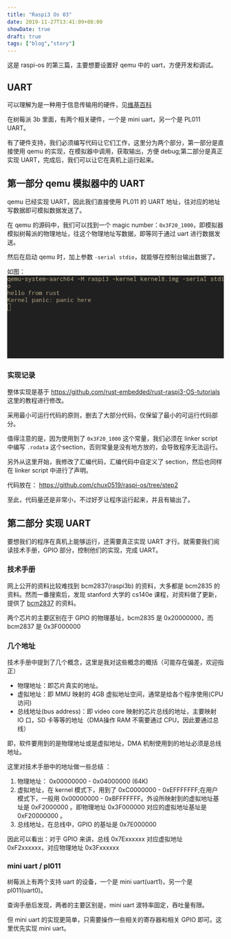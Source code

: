 ```yaml
---
title: "Raspi3 Os 03"
date: 2019-11-27T13:41:09+08:00
showDate: true
draft: true
tags: ["blog","story"]
---
```


这是 raspi-os 的第三篇，主要想要设置好 qemu 中的 uart，方便开发和调试。

## UART

可以理解为是一种用于信息传输用的硬件，见[维基百科](https://zh.wikipedia.org/wiki/UART)

在树莓派 3b 里面，有两个相关硬件，一个是 mini uart，另一个是 PL011 UART。

有了硬件支持，我们必须编写代码让它们工作，这里分为两个部分，第一部分是直接使用 qemu 的实现，在模拟器中调用，获取输出，方便 debug;第二部分是真正实现 UART，完成后，我们可以让它在真机上运行起来。

## 第一部分 qemu 模拟器中的 UART

qemu 已经实现 UART，因此我们直接使用 PL011 的 UART 地址，往对应的地址写数据即可模拟数据发送了。

在 qemu 的源码中，我们可以找到一个 magic number：`0x3F20_1000`，即模拟器模拟树莓派的物理地址，往这个物理地址写数据，即等同于通过 uart 进行数据发送。

然后在启动 qemu 时，加上参数 `-serial stdio`，就能够在控制台输出数据了。

如图： ![](qemu-output1.png)

### 实现记录

整体实现是基于 https://github.com/rust-embedded/rust-raspi3-OS-tutorials 这里的教程进行修改。

采用最小可运行代码的原则，删去了大部分代码，仅保留了最小的可运行代码部分。

值得注意的是，因为使用到了 `0x3F20_1000` 这个常量，我们必须在 linker script 中编写 `.rodata` 这个section，否则常量是没有地方放的，会导致程序无法运行。

另外从这里开始，我修改了汇编代码，汇编代码中自定义了 section，然后也同样在 linker script 中进行了声明。

代码放在： https://github.com/chux0519/raspi-os/tree/step2

至此，代码量还是非常小，不过好歹让程序运行起来，并且有输出了。

## 第二部分 实现 UART

要想我们的程序在真机上能够运行，还需要真正实现 UART 才行。就需要我们阅读技术手册，GPIO 部分，控制他们的实现，完成 UART。

### 技术手册

网上公开的资料比较难找到 bcm2837(raspi3b) 的资料，大多都是 bcm2835 的资料。然而一番搜索后，发现 stanford 大学的 cs140e 课程，对资料做了更新，提供了 [bcm2837](https://web.archive.org/web/20190407101616/https://cs140e.sergio.bz/docs/BCM2837-ARM-Peripherals.pdf) 的资料。

两个芯片的主要区别在于 GPIO 的物理基址，bcm2835 是 0x20000000，而 bcm2837 是 0x3F000000

### 几个地址

技术手册中提到了几个概念，这里是我对这些概念的概括（可能存在偏差，欢迎指正）

- 物理地址：即芯片真实的地址。
- 虚拟地址：即 MMU 映射的 4GB 虚拟地址空间，通常是给各个程序使用(CPU访问)
- 总线地址(bus address)：即 video core 映射的芯片总线的地址，主要映射 IO 口，SD 卡等等的地址（DMA操作 RAM 不需要通过 CPU，因此要通过总线）

即，软件要用到的是物理地址或是虚拟地址，DMA 机制使用到的地址必须是总线地址。

这里对技术手册中的地址做一些总结 ：

1. 物理地址： 0x00000000 - 0x04000000 (64K)
2. 虚拟地址，在 kernel 模式下，用到了 0xC0000000 - 0xEFFFFFFF;在用户模式下，一般用 0x00000000 - 0xBFFFFFFF。外设所映射到的虚拟地址基址是 0xF2000000 。即物理地址 0x3F000000 对应的虚拟地址基址是 0xF20000000 。
3. 总线地址，在总线中，GPIO 的基址是 0x7E000000

因此可以看出：对于 GPIO 来讲，总线 0x7Exxxxxx 对应虚拟地址 0xF2xxxxxx，对应物理地址 0x3Fxxxxxx

### mini uart / pl011

树莓派上有两个支持 uart 的设备，一个是 mini uart(uart1)，另一个是 pl011(uart0)。

查询手册后发现，两者的主要区别是，mini uart 波特率固定，吞吐量有限。

但 mini uart 的实现更简单，只需要操作一些相关的寄存器和相关 GPIO 即可。这里优先实现 mini uart。
